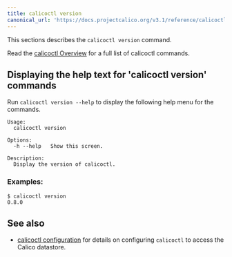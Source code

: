 ```yaml
---
title: calicoctl version
canonical_url: 'https://docs.projectcalico.org/v3.1/reference/calicoctl/commands/version'
---
```


This sections describes the `calicoctl version` command.

Read the [calicoctl Overview]({{site.baseurl}}/{{page.version}}/reference/calicoctl/) 
for a full list of calicoctl commands.

## Displaying the help text for 'calicoctl version' commands

Run `calicoctl version --help` to display the following help menu for the 
commands.

```
Usage:
  calicoctl version

Options:
  -h --help   Show this screen.

Description:
  Display the version of calicoctl.
```

### Examples:

```
$ calicoctl version
0.8.0
```

## See also

-  [calicoctl configuration]({{site.baseurl}}/{{page.version}}/reference/calicoctl/setup) for details on configuring `calicoctl` to access
   the Calico datastore.
